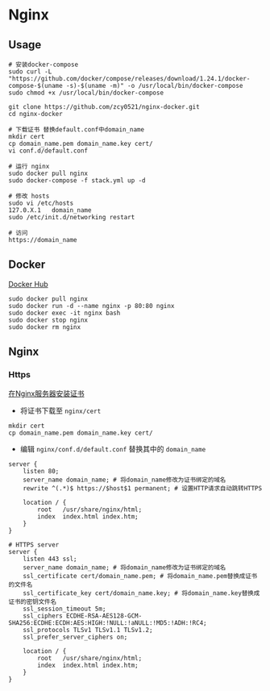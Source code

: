 # Nginx

## Usage

```shell script
# 安装docker-compose
sudo curl -L "https://github.com/docker/compose/releases/download/1.24.1/docker-compose-$(uname -s)-$(uname -m)" -o /usr/local/bin/docker-compose
sudo chmod +x /usr/local/bin/docker-compose

git clone https://github.com/zcy0521/nginx-docker.git
cd nginx-docker

# 下载证书 替换default.conf中domain_name
mkdir cert
cp domain_name.pem domain_name.key cert/
vi conf.d/default.conf

# 运行 nginx
sudo docker pull nginx
sudo docker-compose -f stack.yml up -d

# 修改 hosts
sudo vi /etc/hosts
127.0.X.1	domain_name
sudo /etc/init.d/networking restart

# 访问
https://domain_name
```

## Docker

[Docker Hub](https://hub.docker.com/_/nginx)

```shell script
sudo docker pull nginx
sudo docker run -d --name nginx -p 80:80 nginx
sudo docker exec -it nginx bash
sudo docker stop nginx
sudo docker rm nginx
```

## Nginx

### Https

[在Nginx服务器安装证书](https://help.aliyun.com/document_detail/98728.html)

- 将证书下载至 `nginx/cert`

```shell script
mkdir cert
cp domain_name.pem domain_name.key cert/
```

- 编辑 `nginx/conf.d/default.conf` 替换其中的 `domain_name`

```
server {
    listen 80;
    server_name domain_name; # 将domain_name修改为证书绑定的域名
    rewrite ^(.*)$ https://$host$1 permanent; # 设置HTTP请求自动跳转HTTPS

    location / {
        root   /usr/share/nginx/html;
        index  index.html index.htm;
    }
}

# HTTPS server
server {
    listen 443 ssl;
    server_name domain_name; # 将domain_name修改为证书绑定的域名
    ssl_certificate cert/domain_name.pem; # 将domain_name.pem替换成证书的文件名
    ssl_certificate_key cert/domain_name.key; # 将domain_name.key替换成证书的密钥文件名
    ssl_session_timeout 5m;
    ssl_ciphers ECDHE-RSA-AES128-GCM-SHA256:ECDHE:ECDH:AES:HIGH:!NULL:!aNULL:!MD5:!ADH:!RC4;
    ssl_protocols TLSv1 TLSv1.1 TLSv1.2;
    ssl_prefer_server_ciphers on;

    location / {
        root   /usr/share/nginx/html;
        index  index.html index.htm;
    }
}
```
